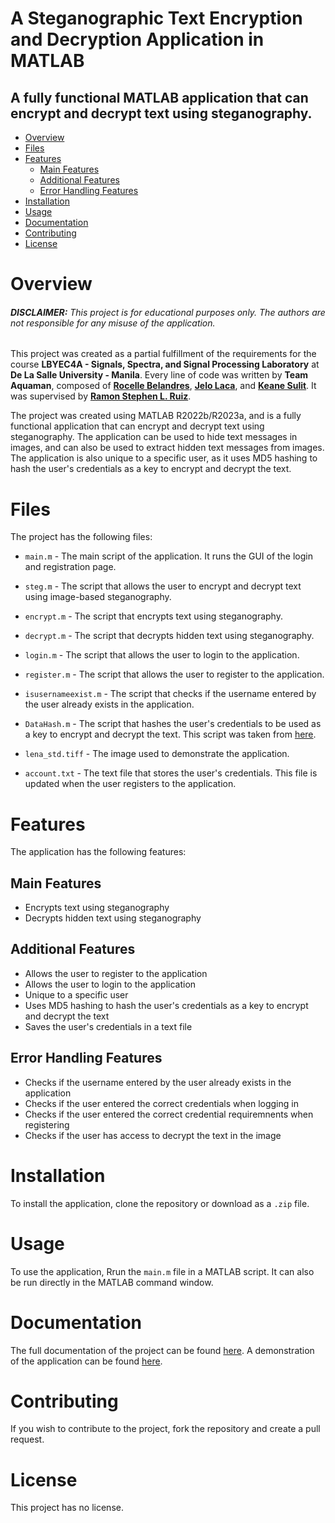 # **A Steganographic Text Encryption and Decryption Application in MATLAB**

## A fully functional MATLAB application that can encrypt and decrypt text using steganography.

- [Overview](#overview)
- [Files](#files)
- [Features](#features)
  * [Main Features](#main-features)
  * [Additional Features](#additional-features)
  * [Error Handling Features](#error-handling-features)
- [Installation](#installation)
- [Usage](#usage)
- [Documentation](#documentation)
- [Contributing](#contributing)
- [License](#license)
# **Overview**
###### ***DISCLAIMER:*** *This project is for educational purposes only. The authors are not responsible for any misuse of the application.*

This project was created as a partial fulfillment of the requirements for the course **LBYEC4A - Signals, Spectra, and Signal Processing Laboratory** at **De La Salle University - Manila**. Every line of code was written by **Team Aquaman**, composed of [**Rocelle Belandres**](), [**Jelo Laca**](), and [**Keane Sulit**](https://www.linkedin.com/in/keane-sulit/). It was supervised by [**Ramon Stephen L. Ruiz**](https://www.linkedin.com/in/r-stephen-ruiz-8302712b/).

The project was created using MATLAB R2022b/R2023a, and is a fully functional application that can encrypt and decrypt text using steganography. The application can be used to hide text messages in images, and can also be used to extract hidden text messages from images. The application is also unique to a specific user, as it uses MD5 hashing to hash the user's credentials as a key to encrypt and decrypt the text.

# **Files**
The project has the following files:
- `main.m` - The main script of the application. It runs the GUI of the login and registration page.

- `steg.m` - The script that allows the user to encrypt and decrypt text using image-based steganography.

- `encrypt.m` - The script that encrypts text using steganography.

- `decrypt.m` - The script that decrypts hidden text using steganography.

- `login.m` - The script that allows the user to login to the application.

- `register.m` - The script that allows the user to register to the application.

- `isusernameexist.m` - The script that checks if the username entered by the user already exists in the application.

- `DataHash.m` - The script that hashes the user's credentials to be used as a key to encrypt and decrypt the text. This script was taken from [here](https://www.mathworks.com/matlabcentral/fileexchange/31272-datahash).

- `lena_std.tiff` - The image used to demonstrate the application.

- `account.txt` - The text file that stores the user's credentials. This file is updated when the user registers to the application.


# **Features**
The application has the following features:

## Main Features
- Encrypts text using steganography
- Decrypts hidden text using steganography

## Additional Features
- Allows the user to register to the application
- Allows the user to login to the application
- Unique to a specific user
- Uses MD5 hashing to hash the user's credentials as a key to encrypt and decrypt the text
- Saves the user's credentials in a text file
## Error Handling Features
- Checks if the username entered by the user already exists in the application
- Checks if the user entered the correct credentials when logging in
- Checks if the user entered the correct credential requiremnents when registering
- Checks if the user has access to decrypt the text in the image

# **Installation**
To install the application, clone the repository or download as a `.zip` file. 

# **Usage**
To use the application, Rrun the `main.m` file in a MATLAB script. It can also be run directly in the MATLAB command window.

# **Documentation**
The full documentation of the project can be found [here]().
A demonstration of the application can be found [here]().

# **Contributing**
If you wish to contribute to the project, fork the repository and create a pull request.

# **License**
This project has no license. 
